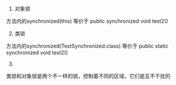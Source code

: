 

1. 对象锁

方法内的synchronized(this)   等价于  public synchronized void test2()   

2. 类锁

方法内的synchronized(TestSynchronized.class)     等价于 public static synchronized void test2()   

3. 
类锁和对象锁是两个不一样的锁，控制着不同的区域，它们是互不干扰的

